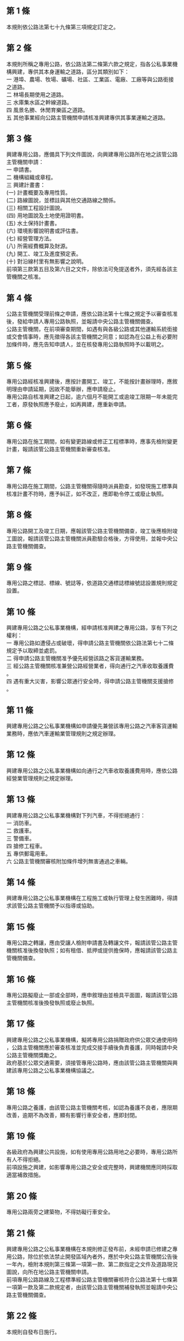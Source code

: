 第 1 條
-------
本規則依公路法第七十九條第三項規定訂定之。

第 2 條
-------
本規則所稱之專用公路，依公路法第二條第六款之規定，指各公私事業機  
構興建，專供其本身運輸之道路，區分其類別如下：  
一  港埠、農場、牧場、礦場、社區、工業區、電廠、工廠等與公路銜接  
    之道路。  
二  林場長期使用之道路。  
三  水庫集水區之幹線道路。  
四  風景名勝、休閒育樂區之道路。  
五  其他事業經向公路主管機關申請核准興建專供其事業運輸之道路。

第 3 條
-------
興建專用公路，應備具下列文件圖說，向興建專用公路所在地之該管公路  
主管機關申請：  
一  申請書。  
二  機構組織或章程。  
三  興建計畫書：  
 (一) 計畫概要及專用性質。  
 (二) 路線圖說，並標註與其他交通路線之關係。  
 (三) 相關工程設計圖說。  
 (四) 用地圖說及土地使用證明書。  
 (五) 水土保持計畫書。  
 (六) 環境影響說明書或評估書。  
 (七) 經營管理方法。  
 (八) 所需經費概算及財源。  
 (九) 開工、竣工及進度預定表。  
 (十) 對沿線村里有無影響之說明。  
前項第三款第五目及第六目之文件，除依法可免提送者外，須先經各該主  
管機關之核准。

第 4 條
-------
公路主管機關受理前條之申請，應依公路法第十七條之規定予以審查核准  
後，發給申請人專用公路執照，並報請中央公路主管機關備查。  
公路主管機關，在前項審查期間，如遇有與各級公路或其他運輸系統銜接  
或交會情事時，應先徵得各該主管機關之同意；如認為在公益上有必要附  
加條件時，應先告知申請人，並在核發專用公路執照時予以載明之。

第 5 條
-------
專用公路經核准興建後，應按計畫開工、竣工，不能按計畫辦理時，應敘  
明理由申請延期，因故不能舉辦，應申請廢止。  
專用公路自核准興建之日起，逾六個月不能開工或逾竣工限期一年未能完  
工者，原發執照應予廢止，如再興建，應重新申請。

第 6 條
-------
專用公路在施工期間，如有變更路線或修正工程標準時，應事先檢附變更  
計畫，報請該管公路主管機關重新審查核准。

第 7 條
-------
專用公路在施工期間，公路主管機關得隨時派員勘查，如發現施工標準與  
核准計畫不符時，應予糾正，如不改正，應即勒令停工或廢止執照。

第 8 條
-------
專用公路開工及竣工日期，應報該管公路主管機關備查，竣工後應檢附竣  
工圖說，報請該管公路主管機關派員勘驗合格後，方得使用，並報中央公  
路主管機關備查。

第 9 條
-------
專用公路之標誌、標線、號誌等，依道路交通標誌標線號誌設置規則規定  
設置。

第 10 條
--------
興建專用公路之公私事業機構，經申請核准興建之專用公路，享有下列之  
權利：  
一  專用公路如遭侵占或破壞，得申請公路主管機關依公路法第七十二條  
    規定予以取締並處罰。  
二  得申請公路主管機關准予優先經營該路之客貨運輸業務。  
三  經公路主管機關核准兼營公路經營業者，得向通行之汽車收取養護費  
    。  
四  遇有重大災害，影響公眾通行安全時，得申請公路主管機關支援搶修  
    。

第 11 條
--------
興建專用公路之公私事業機構如申請優先兼營該專用公路之汽車客貨運輸  
業務時，應依汽車運輸業管理規則之規定辦理。

第 12 條
--------
興建專用公路之公私事業機構如向通行之汽車收取養護費用時，應依公路  
經營業管理規則之規定辦理。

第 13 條
--------
興建專用公路之公私事業機構對下列汽車，不得拒絕通行：  
一  消防車。  
二  救護車。  
三  警備車。  
四  搶修工程車。  
五  專供郵電用車。  
六  公路主管機關審核附加條件增列無害通過之車輛。

第 14 條
--------
興建專用公路之公私事業機構在工程施工或執行管理上發生困難時，得請  
求該管公路主管機關予以指導或協助。

第 15 條
--------
專用公路之轉讓，應由受讓人檢附申請書及轉讓文件，報請該管公路主管  
機關核准後換發執照；如有租借、抵押或提供擔保時，應報請該管公路主  
管機關備查。

第 16 條
--------
專用公路擬廢止一部或全部時，應申敘理由並檢具平面圖，報請該管公路  
主管機關核准後換發執照或廢止執照。

第 17 條
--------
興建專用公路之公私事業機構，擬將專用公路捐贈政府供公眾交通使用時  
，公路主管機關應於審查核准並完成交接手續後負責養護，同時報請中央  
公路主管機關獎勵之。  
政府基於公眾交通需要，須接管專用公路時，應由該管公路主管機關與興  
建該專用公路之公私事業機構協議之。

第 18 條
--------
專用公路之養護，由該管公路主管機關考核，如認為養護不良者，應限期  
改善，逾期不為改善，顯有影響行車安全者，應即封閉。

第 19 條
--------
各級政府為興建公共設施，如有使用專用公路用地之必要時，專用公路所  
有人不得拒絕。  
前項設施之興建，如影響專用公路之安全或完整時，興建機關應同時採取  
適當補救措施。

第 20 條
--------
專用公路兩旁之建築物，不得妨礙行車安全。

第 21 條
--------
興建專用公路之公私事業機構在本規則修正發布前，未經申請已修建之專  
用公路，除位於依法禁止開發區域內者外，應於中央公路主管機關公告後  
一年內，檢附本規則第三條第一項第一款、第二款指定之文件及道路現況  
圖說，向所在地公路主管機關申請。  
前項專用公路路線及工程標準經公路主管機關審核符合公路法第十七條第  
一項第一款及第二款規定者，由該管公路主管機關補發執照並報請中央公  
路主管機關備查。

第 22 條
--------
本規則自發布日施行。

